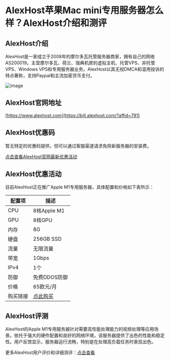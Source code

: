 # AlexHost苹果Mac mini专用服务器怎么样？AlexHost介绍和测评

## AlexHost介绍
AlexHost是一家成立于2008年的摩尔多瓦托管服务器商家，拥有自己的网络AS200019。主营摩尔多瓦、荷兰、瑞典机房的虚拟主机、托管VPS、非托管VPS、Windows VPS和专用服务器业务。AlexHost以其无视DMCA和滥用投诉的特点著称，支持Paypal和主流加密货币支付。

![image](https://github.com/wrightsamuel443/AlexHost/assets/169529742/e3c4af4a-d8ab-41b5-a117-be8ad227e363)

## AlexHost官网地址
[https://www.alexhost.com](https://bill.alexhost.com/?affid=791)

## AlexHost优惠码
暂无特定的优惠码提供，但可以通过客服渠道请求免除新服务器的安装费。

[点击查看AlexHost官网最新优惠活动](https://bill.alexhost.com/?affid=791)

## AlexHost优惠活动
目前AlexHost正在推广Apple M1专用服务器，具体配置和价格如下表所示：

| 配置项    | 描述        |
|-----------|-------------|
| CPU       | 8核Apple M1 |
| GPU       | 8核GPU      |
| 内存      | 8G          |
| 硬盘      | 256GB SSD   |
| 流量      | 无限流量    |
| 带宽      | 1Gbps       |
| IPv4      | 1个         |
| 防御      | 免费DDOS防御|
| 价格      | 65欧元/月   |
| 购买链接  | [点此购买](https://bill.alexhost.com/?affid=791) |

## AlexHost评测
AlexHost的Apple M1专用服务器针对需要高性能处理能力的视频处理等应用场景。依托于强大的硬件配置和良好的网络环境，该服务器提供了出色的性能和稳定性。用户反馈显示，服务器运行流畅，特别是在处理高负载任务时表现出色。

更多AlexHost用户评价和详细测评：[点击查看](https://bill.alexhost.com/?affid=791)
